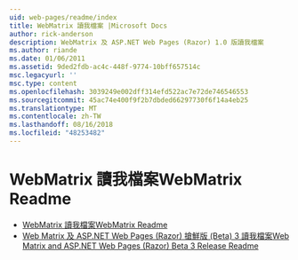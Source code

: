 ```yaml
---
uid: web-pages/readme/index
title: WebMatrix 讀我檔案 |Microsoft Docs
author: rick-anderson
description: WebMatrix 及 ASP.NET Web Pages (Razor) 1.0 版讀我檔案
ms.author: riande
ms.date: 01/06/2011
ms.assetid: 9ded2fdb-ac4c-448f-9774-10bff657514c
msc.legacyurl: ''
msc.type: content
ms.openlocfilehash: 3039249e002dff314efd522ac7e72de746546553
ms.sourcegitcommit: 45ac74e400f9f2b7dbded66297730f6f14a4eb25
ms.translationtype: MT
ms.contentlocale: zh-TW
ms.lasthandoff: 08/16/2018
ms.locfileid: "48253482"
---
```

<a name="webmatrix-readme"></a><span data-ttu-id="199d3-103">WebMatrix 讀我檔案</span><span class="sxs-lookup"><span data-stu-id="199d3-103">WebMatrix Readme</span></span>
====================
- [<span data-ttu-id="199d3-104">WebMatrix 讀我檔案</span><span class="sxs-lookup"><span data-stu-id="199d3-104">WebMatrix Readme</span></span>](overview.md)
- [<span data-ttu-id="199d3-105">Web Matrix 及 ASP.NET Web Pages (Razor) 搶鮮版 (Beta) 3 讀我檔案</span><span class="sxs-lookup"><span data-stu-id="199d3-105">Web Matrix and ASP.NET Web Pages (Razor) Beta 3 Release Readme</span></span>](beta3.md)
